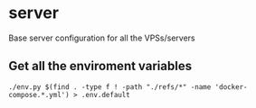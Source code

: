 # server

Base server configuration for all the VPSs/servers

## Get all the enviroment variables

```
./env.py $(find . -type f ! -path "./refs/*" -name 'docker-compose.*.yml') > .env.default
```

##

